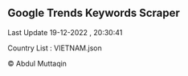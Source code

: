 

## Google Trends Keywords Scraper 
 
Last Update 19-12-2022 , 20:30:41

Country List :
VIETNAM.json



© Abdul Muttaqin 
